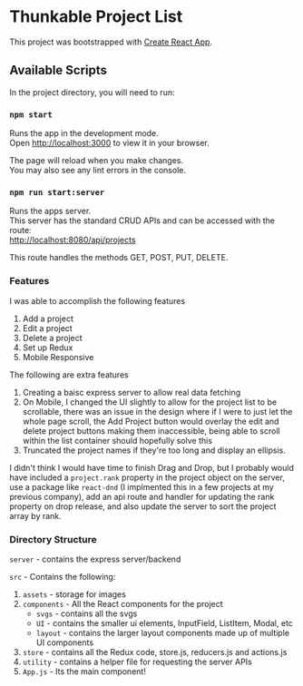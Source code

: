 # Thunkable Project List

This project was bootstrapped with [Create React App](https://github.com/facebook/create-react-app).

## Available Scripts

In the project directory, you will need to run:

### `npm start`

Runs the app in the development mode.\
Open [http://localhost:3000](http://localhost:3000) to view it in your browser.

The page will reload when you make changes.\
You may also see any lint errors in the console.

### `npm run start:server`

Runs the apps server.\
This server has the standard CRUD APIs and can be accessed with the route:\
[http://localhost:8080/api/projects](http://localhost:8080/api/projects)

This route handles the methods GET, POST, PUT, DELETE.

### Features

I was able to accomplish the following features

1. Add a project
2. Edit a project
3. Delete a project
4. Set up Redux
5. Mobile Responsive

The following are extra features

1. Creating a baisc express server to allow real data fetching
2. On Mobile, I changed the UI slightly to allow for the project list to be scrollable, there was an issue in the design where if I were to just let the whole page scroll, the Add Project button would overlay the edit and delete project buttons making them inaccessible, being able to scroll within the list container should hopefully solve this
3. Truncated the project names if they're too long and display an ellipsis.

I didn't think I would have time to finish Drag and Drop, but I probably would have included a `project.rank` property in the project object on the server, use a package like `react-dnd` (I implmented this in a few projects at my previous company), add an api route and handler for updating the rank property on drop release, and also update the server to sort the project array by rank.

### Directory Structure

`server` - contains the express server/backend

`src` - Contains the following:

1. `assets` - storage for images
2. `components` - All the React components for the project
   - `svgs` - contains all the svgs
   - `UI` - contains the smaller ui elements, InputField, ListItem, Modal, etc
   - `layout` - contains the larger layout components made up of multiple UI components
3. `store` - contains all the Redux code, store.js, reducers.js and actions.js
4. `utility` - contains a helper file for requesting the server APIs
5. `App.js` - Its the main component!
